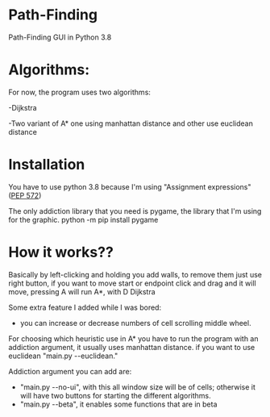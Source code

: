 # Path-Finding
Path-Finding GUI in Python 3.8

# Algorithms:

For now, the program uses two algorithms:

-Dijkstra

-Two variant of A* one using manhattan distance and other use euclidean distance

# Installation

You have to use python 3.8 because I'm using "Assignment expressions" ([PEP 572](https://www.python.org/dev/peps/pep-0572/))

The only addiction library that you need is pygame, the library that I'm using for the graphic.
python -m pip install pygame



# How it works??



Basically by left-clicking and holding you add walls, to remove them just use right button,
if you want to move start or endpoint click and drag and it will move, pressing A will run A*, with D Dijkstra

Some extra feature I added while I was bored:
- you can increase or decrease numbers of cell scrolling middle wheel.

For choosing which heuristic use in A* you have to run the program with an addiction argument, it usually uses manhattan distance.
if you want to use euclidean "main.py --euclidean."

Addiction argument you can add are:
- "main.py --no-ui", with this all window size will be of cells; otherwise it will have two buttons for starting the different algorithms.
- "main.py --beta", it enables some functions that are in beta
